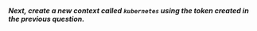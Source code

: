 </br>

##### Next, create a new context called `kubernetes` using the token created in the previous question.
